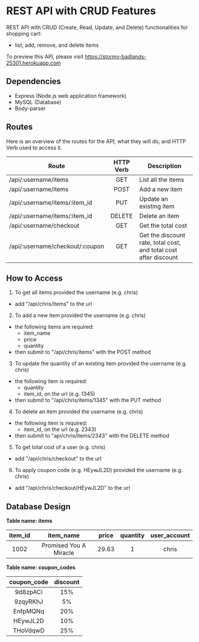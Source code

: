# REST API with CRUD Features
REST API with CRUD (Create, Read, Update, and Delete) functionalities for shopping cart: 
* list, add, remove, and delete items

To preview this API, please visit https://stormy-badlands-25301.herokuapp.com

Dependencies
------------
* Express (Node.js web application framework)
* MySQL (Database)
* Body-parser
 
Routes
------
Here is an overview of the routes for the API, what they will do, and HTTP Verb used to access it.

|Route                           | HTTP Verb | Description                                                      |
|--------------------------------| :-------: | ---------------------------------------------------------------- |
|/api/:username/items            | GET       | List all the items                                               |
|/api/:username/items            | POST      | Add a new item                                                   |
|/api/:username/items/:item_id   | PUT       | Update an existing item                                          |
|/api/:username/items/:item_id   | DELETE    | Delete an item                                                   |
|/api/:username/checkout         | GET       | Get the total cost                                               |
|/api/:username/checkout/:coupon | GET       | Get the discount rate, total cost, and total cost after discount |

How to Access
-------------
1. To get all items provided the username (e.g. chris)
  * add "/api/chris/items" to the url
2. To add a new item provided the username (e.g. chris)
  * the following items are required:
    * item_name
    * price
    * quantity
  * then submit to "/api/chris/items" with the POST method
3. To update the quantity of an existing item provided the username (e.g. chris)
  * the following item is required:
    * quantity
    * item_id, on the url (e.g. 1345)
  * then submit to "/api/chris/items/1345" with the PUT method
4. To delete an item provided the username (e.g. chris)
  * the following item is required:
    * item_id, on the url (e.g. 2343)
  * then submit to "api/chris/items/2343" with the DELETE method
5. To get total cost of a user (e.g. chris)
  * add "/api/chris/checkout" to the url
6. To apply coupon code (e.g. HEywJL2D) provided the username (e.g. chris)
  * add "/api/chris/checkout/HEywJL2D" to the url

Database Design
---------------
__Table name: items__

| item_id | item_name              | price | quantity | user_account |
|:-------:|:----------------------:|:-----:|:--------:|:------------:|
|1002     | Promised You A Miracle | 29.63 | 1        | chris        |

__Table name: coupon_codes__

| coupon_code | discount               | 
|:-----------:|:----------------------:|
|9d8zpACi     | 15%                    |
|9zqyRKhJ     | 5%                     |
|EnfpMQNq     | 20%                    |
|HEywJL2D     | 10%                    |
|THoVdqwD     | 25%                    |
